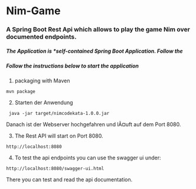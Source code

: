 # Nim-Game

### A Spring Boot Rest Api which allows to play the game **Nim** over documented endpoints.

##### The Application is *self-contained Spring Boot Application. Follow the 

##### Follow the instructions below to start the application

1. packaging with Maven

```mvn package```

2. Starten der Anwendung

``` java -jar target/nimcodekata-1.0.0.jar```


Danach ist der Webserver hochgefahren und lÃ¤uft auf dem Port 8080.

3. The Rest API will start on Port 8080.

`http://localhost:8080`

4. To test the api endpoints you can use the swagger ui under:

`http://localhost:8080/swagger-ui.html`

There you can test and read the api documentation.